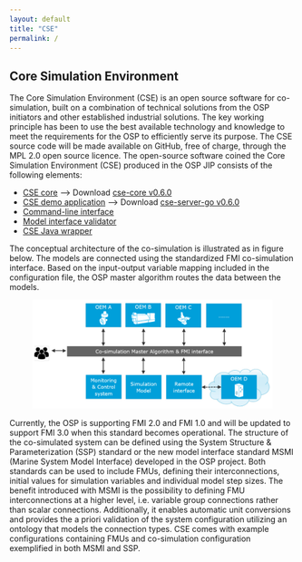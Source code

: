 ```yaml
---
layout: default
title: "CSE"
permalink: /
---
```


## Core Simulation Environment
The Core Simulation Environment (CSE) is an open source software for co-simulation, built on a combination of technical solutions from the OSP initiators and other established industrial solutions. The key working principle has been to use the best available technology and knowledge to meet the requirements for the OSP to efficiently serve its purpose. The CSE source code will be made available on GitHub, free of charge, through the MPL 2.0 open source licence.
The open-source software coined the Core Simulation Environment (CSE) produced in the OSP JIP consists of the following elements:

- [CSE core](./cse-core/cse) --> Download [cse-core v0.6.0](https://osp-jenkins.azurewebsites.net/job/open-simulation-platform/)
- [CSE demo application](./cse-demo-app/cse-demo-app) --> Download [cse-server-go v0.6.0](https://osp-jenkins.azurewebsites.net/job/open-simulation-platform/)
- [Command-line interface](./cse-cli)
- [Model interface validator](./model-interface-validator)
- [CSE Java wrapper](./cse-java-wrapper)

The conceptual architecture of the co-simulation is illustrated as in figure below. The models are connected using the standardized FMI co-simulation interface. Based on the input-output variable mapping included in the configuration file, the OSP master algorithm routes the data between the models. 

<figure>
<img src="/assets/img/cseFig1.png" width="500"> 
</figure>

Currently, the OSP is supporting FMI 2.0 and FMI 1.0 and will be updated to support FMI 3.0 when this standard becomes operational. 
The structure of the co-simulated system can be defined using the System Structure & Parameterization (SSP) standard or the new model interface standard MSMI (Marine System Model Interface) developed in the OSP project. 
Both standards can be used to include FMUs, defining their interconnections, initial values for simulation variables and individual model step sizes. 
The benefit introduced with MSMI is the possibility to defining FMU interconnections at a higher level, i.e. variable group connections rather than scalar connections. 
Additionally, it enables automatic unit conversions and provides the a priori validation of the system configuration utilizing an ontology that models the connection types. 
CSE comes with example configurations containing FMUs and co-simulation configuration exemplified in both MSMI and SSP.
